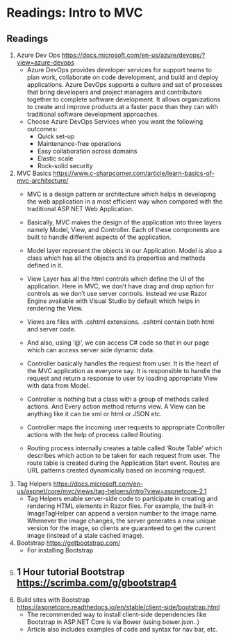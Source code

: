 #  Readings: Intro to MVC

##  Readings
1.  Azure Dev Ops  https://docs.microsoft.com/en-us/azure/devops/?view=azure-devops
    -  Azure DevOps provides developer services for support teams to plan work, collaborate on code development, and build and deploy applications. Azure DevOps supports a culture and set of processes that bring developers and project managers and contributors together to complete software development. It allows organizations to create and improve products at a faster pace than they can with traditional software development approaches.
    -  Choose Azure DevOps Services when you want the following outcomes:
        -  Quick set-up
        -  Maintenance-free operations
        -  Easy collaboration across domains
        -  Elastic scale
        -  Rock-solid security
2.  MVC Basics  https://www.c-sharpcorner.com/article/learn-basics-of-mvc-architecture/
    -  MVC is a design pattern or architecture which helps in developing the web application in a most efficient way when compared with the traditional ASP.NET Web Application.
    -  Basically, MVC makes the design of the application into three layers namely Model, View, and Controller. Each of these components are built to handle different aspects of the application.
    -  Model layer represent the objects in our Application. Model is also a class which has all the objects and its properties and methods defined in it.

    -  View Layer has all the html controls which define the UI of the application. Here in MVC, we don’t have drag and drop option for controls as we don’t use server controls. Instead we use Razor Engine available with Visual Studio by default which helps in rendering the View.

    -  Views are files with .cshtml extensions. .cshtml contain both html and server code.

    -  And also, using ‘@’, we can access C# code so that in our page which can access server side dynamic data.

    -  Controller basically handles the request from user. It is the heart of the MVC application as everyone say. It is responsible to handle the request and return a response to user by loading appropriate View with data from Model.

    -  Controller is nothing but a class with a group of methods called actions. And Every action method returns view. A View can be anything like it can be xml or html or JSON etc.

    -  Controller maps the incoming user requests to appropriate Controller actions with the help of process called Routing.

    -  Routing process internally creates a table called ‘Route Table’ which describes which action to be taken for each request from user. The route table is created during the Application Start event. Routes are URL patterns created dynamically based on incoming request.
3.  Tag Helpers  https://docs.microsoft.com/en-us/aspnet/core/mvc/views/tag-helpers/intro?view=aspnetcore-2.1
    -  Tag Helpers enable server-side code to participate in creating and rendering HTML elements in Razor files. For example, the built-in ImageTagHelper can append a version number to the image name. Whenever the image changes, the server generates a new unique version for the image, so clients are guaranteed to get the current image (instead of a stale cached image).
4.  Bootstrap  https://getbootstrap.com/
    -  For installing Bootstrap
5.  1 Hour tutorial Bootstrap  https://scrimba.com/g/gbootstrap4
    -  
6.  Build sites with Bootstrap  https://aspnetcore.readthedocs.io/en/stable/client-side/bootstrap.html
    -  The recommended way to install client-side dependencies like Bootstrap in ASP.NET Core is via Bower (using bower.json..)
    -  Article also includes examples of code and syntax for nav bar, etc.
